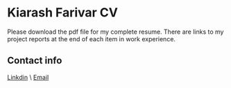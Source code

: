 # Kiarash Farivar CV
Please download the pdf file for my complete resume. 
There are links to my project reports at the end of each item in work experience. 

## Contact info
[Linkdin](https://www.linkedin.com/in/kiarash-farivar-7048951b8/) \\
[Email](mailto:kiarash.farivar@gmail.com)
